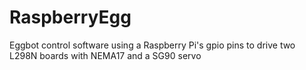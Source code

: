 # RaspberryEgg
Eggbot control software using a Raspberry Pi's gpio pins to drive two L298N boards with NEMA17 and a SG90 servo
